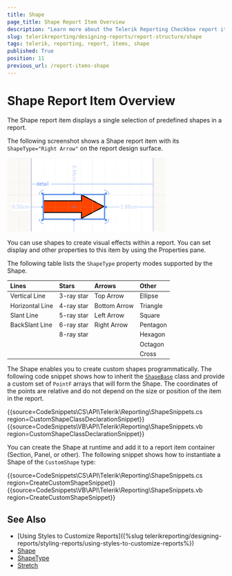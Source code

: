 ```yaml
---
title: Shape
page_title: Shape Report Item Overview
description: "Learn more about the Telerik Reporting Checkbox report item, how to expand and shrink it depending on its contents, and how to use embedded expressions."
slug: telerikreporting/designing-reports/report-structure/shape
tags: telerik, reporting, report, items, shape
published: True
position: 11
previous_url: /report-items-shape
---
```


# Shape Report Item Overview

The Shape report item displays a single selection of predefined shapes in a report. 

The following screenshot shows a Shape report item with its `ShapeType="Right Arrow"` on the report design surface. 

![A Shape report item having its shape set to right arrow](images/Shape.png)

You can use shapes to create visual effects within a report. You can set display and other properties to this item by using the Properties pane. 

The following table lists the `ShapeType` property modes supported by the Shape. 

|Lines|Stars|Arrows|Other
|:---|:---|:---|:---
|Vertical Line|3-ray star|Top Arrow|Ellipse           
|Horizontal Line|4-ray star|Bottom Arrow|Triangle          
|Slant Line|5-ray star|Left Arrow|Square          
|BackSlant Line|6-ray star|Right Arrow|Pentagon          
||8-ray star||Hexagon           
||||Octagon           
||||Cross           

The Shape enables you to create custom shapes programmatically. The following code snippet shows how to inherit the [`ShapeBase`](/reporting/api/Telerik.Reporting.Drawing.Shapes.ShapeBase) class and provide a custom set of `PointF` arrays that will form the Shape. The coordinates of the points are relative and do not depend on the size or position of the item in the report. 

{{source=CodeSnippets\CS\API\Telerik\Reporting\ShapeSnippets.cs region=CustomShapeClassDeclarationSnippet}}
{{source=CodeSnippets\VB\API\Telerik\Reporting\ShapeSnippets.vb region=CustomShapeClassDeclarationSnippet}}

You can create the Shape at runtime and add it to a report item container (Section, Panel, or other). The following snippet shows how to instantiate a Shape of the `CustomShape` type: 

{{source=CodeSnippets\CS\API\Telerik\Reporting\ShapeSnippets.cs region=CreateCustomShapeSnippet}}
{{source=CodeSnippets\VB\API\Telerik\Reporting\ShapeSnippets.vb region=CreateCustomShapeSnippet}}


## See Also

* [Using Styles to Customize Reports]({%slug telerikreporting/designing-reports/styling-reports/using-styles-to-customize-reports%}) 
* [Shape](/reporting/api/Telerik.Reporting.Shape)  
* [ShapeType](/reporting/api/Telerik.Reporting.Shape#Telerik_Reporting_Shape_ShapeType)  
* [Stretch](/reporting/api/Telerik.Reporting.Shape#Telerik_Reporting_Shape_Stretch)
